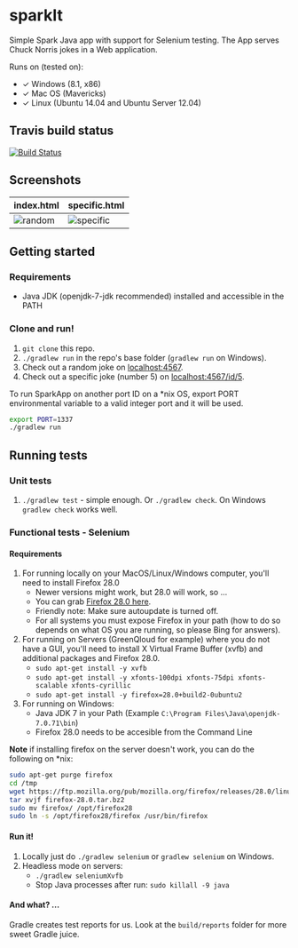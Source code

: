 # sparkIt
Simple Spark Java app with support for Selenium testing. The App serves Chuck Norris jokes in a Web application.

Runs on (tested on):

- ✓ Windows (8.1, x86)
- ✓ Mac OS (Mavericks)
- ✓ Linux (Ubuntu 14.04 and Ubuntu Server 12.04)

## Travis build status
[![Build Status](https://travis-ci.org/agirmar92/sparkIt.svg?branch=master)](https://travis-ci.org/agirmar92/sparkIt)

## Screenshots

index.html                | specific.html
--------------------------|-------------------------------
![random](img/random.png) | ![specific](img/specific.png)

## Getting started

### Requirements
* Java JDK (openjdk-7-jdk recommended) installed and accessible in the PATH

### Clone and run!
1. `git clone` this repo.
2. `./gradlew run` in the repo's base folder (`gradlew run` on Windows).
3. Check out a random joke on [localhost:4567](http://localhost:4567).
4. Check out a specific joke (number 5) on [localhost:4567/id/5](http://localhost:4567/id/5).

To run SparkApp on another port ID on a *nix OS, export PORT environmental variable to a valid integer port and it will be used.

```sh
export PORT=1337
./gradlew run
```

## Running tests

### Unit tests
1. `./gradlew test` - simple enough. Or `./gradlew check`. On Windows `gradlew check` works well.

### Functional tests - Selenium

#### Requirements
1. For running locally on your MacOS/Linux/Windows computer, you'll need to install Firefox 28.0
    * Newer versions might work, but 28.0 will work, so ...
    * You can grab [Firefox 28.0 here](https://ftp.mozilla.org/pub/mozilla.org/firefox/releases/28.0/).
    * Friendly note: Make sure autoupdate is turned off.
    * For all systems you must expose Firefox in your path (how to do so depends on what OS you are running, so please Bing for answers).
2. For running on Servers (GreenQloud for example) where you do not have a GUI, you'll need to install X Virtual Frame Buffer (xvfb) and additional packages and Firefox 28.0.
    * `sudo apt-get install -y xvfb`
    * `sudo apt-get install -y xfonts-100dpi xfonts-75dpi xfonts-scalable xfonts-cyrillic`
    * `sudo apt-get install -y firefox=28.0+build2-0ubuntu2`
3. For running on Windows:
   * Java JDK 7 in your Path (Example `C:\Program Files\Java\openjdk-7.0.71\bin`)
   * Firefox 28.0 needs to be accesible from the Command Line

**Note** if installing firefox on the server doesn't work, you can do the following on *nix:

```sh
sudo apt-get purge firefox
cd /tmp
wget https://ftp.mozilla.org/pub/mozilla.org/firefox/releases/28.0/linux-x86_64/en-US/firefox-28.0.tar.bz2
tar xvjf firefox-28.0.tar.bz2
sudo mv firefox/ /opt/firefox28
sudo ln -s /opt/firefox28/firefox /usr/bin/firefox
```

#### Run it!
1. Locally just do `./gradlew selenium` or `gradlew selenium` on Windows.
2. Headless mode on servers:
    * `./gradlew seleniumXvfb`
    * Stop Java processes after run: `sudo killall -9 java`

#### And what? ...
Gradle creates test reports for us. Look at the `build/reports` folder for more sweet Gradle juice.
